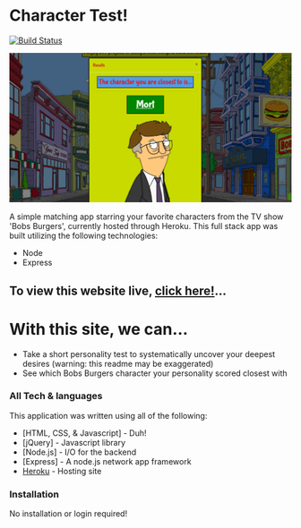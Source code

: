 # Character Test!

[![Build Status](https://travis-ci.org/joemccann/dillinger.svg?branch=master)](https://travis-ci.org/joemccann/dillinger)

![Demoimg](/images/demo.png)

A simple matching app starring your favorite characters from the TV show 'Bobs Burgers', currently hosted through Heroku.  This full stack app was built utilizing the following technologies:

  - Node
  - Express

## To view this website live, [click here!](https://friend-finder-breault.herokuapp.com/)...

# With this site, we can...

  - Take a short personality test to systematically uncover your deepest desires (warning: this readme may be exaggerated)
  - See which Bobs Burgers character your personality scored closest with

### All Tech & languages

This application was written using all of the following:

* [HTML, CSS, & Javascript] - Duh!
* [jQuery] - Javascript library
* [Node.js] - I/O for the backend
* [Express] - A node.js network app framework
* [Heroku](https://www.heroku.com) - Hosting site


### Installation

No installation or login required!